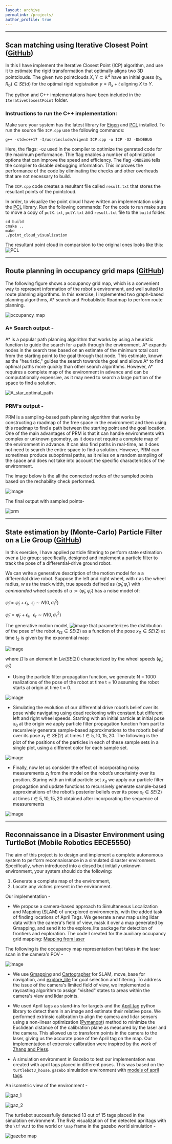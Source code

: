 ```yaml
---
layout: archive
permalink: /projects/
author_profile: true
---
```


- - - 
## Scan matching using Iterative Closest Point ([GitHub](https://github.com/aryaman-patel/MobileRobotics5550#scan-matching-using-iterative-closest-point))
In this I have implement the Iterative Closest Point (ICP) algorithm, and use it
to estimate the rigid transformation that optimally aligns two 3D pointclouds. The given
two pointclouds $X,Y \subset \mathbb{R}^{d}$ have an initial guess $(t_0,R_0) \in SE(d)$ for the optimal rigid registration $y = R_x + t$ aligning $X$ to $Y$. 

The python and C++ implementations have been included in the `IterativeClosestPoint` folder. 
### Instructions to run the C++ implementation: 
Make sure your system has the latest library for [Eigen](https://eigen.tuxfamily.org/index.php?title=Main_Page) and [PCL](https://pointclouds.org/) installed. 
To run the source file `ICP.cpp` use the following commands:
```
g++ -std=c++17 -I/usr/include/eigen3 ICP.cpp -o ICP -O2 -DNDEBUG
```
Here, the flags: `-O2` used in the compiler to optimize the genrated code for the maximum performance. Thie flag enables a number of optimization options that can improve the speed and efficiency. The flag `-DNDEBUG` tells the compiler to disable debugging information. This improves the performance of the code by eliminating the checks and other overheads that are not necessary to build. 
 
The `ICP.cpp` code creates a resultant file called `result.txt` that stores the resultant points of the pointcloud.

In order, to visualize the point cloud I have written an implementation using the [PCL](https://pointclouds.org/) library. Run the following commands:
For the code to run make sure to move a copy of `pclX.txt`, `pclY.txt` and `result.txt` file to the `build` folder.

```
cd build
cmake ..
make
./point_cloud_visualization
```
The resultant point cloud in comparision to the original ones looks like this:
![PCL](https://user-images.githubusercontent.com/117113574/210670258-9c4e113f-fc7f-473a-b349-026e137d9d5f.png)

- - -
## Route planning in occupancy grid maps ([GitHub](https://github.com/aryaman-patel/MobileRobotics5550#route-planning-in-occupancy-grid-maps--))
The following figure shows a occupancy grid map, which is a convenient way to represent information of the robot's environment, and well suited to route planning algorithms.
In this exercise, I implemented two graph-based planning algorithms, A* search and Probablistic Roadmap to perform route planning. 

![occupancy_map](https://user-images.githubusercontent.com/117113574/211173947-75cc7245-a583-4129-863b-bfa58e30bc05.png)

### A* Search output -
A* is a popular path planning algorithm that works by using a heuristic function to guide the search for a path through the environment. A* expands nodes in the search tree based on an estimate of the minimum total cost from the starting point to the goal through that node. This estimate, known as the "heuristic," guides the search towards the goal and allows A* to find optimal paths more quickly than other search algorithms. However, A* requires a complete map of the environment in advance and can be computationally expensive, as it may need to search a large portion of the space to find a solution.

![A_star_optimal_path](https://user-images.githubusercontent.com/117113574/211173995-61bcacfe-c8ec-4734-a17c-01812a350c1a.png)

### PRM's output - 
PRM is a sampling-based path planning algorithm that works by constructing a roadmap of the free space in the environment and then using this roadmap to find a path between the starting point and the goal location. One of the main advantages of PRM is that it can handle environments with complex or unknown geometry, as it does not require a complete map of the environment in advance. It can also find paths in real-time, as it does not need to search the entire space to find a solution. However, PRM can sometimes produce suboptimal paths, as it relies on a random sampling of the space and does not take into account the specific characteristics of the environment.

The image below is the all the connected nodes of the sampled points based on the rechability check performed. 

![image](https://user-images.githubusercontent.com/117113574/212106435-87770213-c436-4989-adad-f3ccabb72f9e.png)

The final output with sampled points-

![prm](https://user-images.githubusercontent.com/117113574/211174071-dc3a9822-6206-4694-b0da-1034e5425b76.png)

- - -
## State estimation by (Monte-Carlo) Particle Filter on a Lie Group ([GitHub](https://github.com/aryaman-patel/MobileRobotics5550#state-estimation-by-monte-carlo-partile-filter-on-a-lie-group--))
In this exercise, I have applied particle filtering to perform state estimation over a Lie group:
specifically, designed and implement a particle filter to track the pose of a differential-drive
ground robot.

We can write a generative description of the motion model for a a differential drive robot. Suppose the left and right wheel, with $r$ as the wheel radius, $w$ as the track width, true speeds defined as $(\tilde{\varphi}_l, \tilde{\varphi}_r)$ with $commanded$ wheel speeds of $u := (\dot{\varphi}_l,\dot{\varphi}_r)$ has a noise model of:

$\tilde{\varphi}_l = \dot{\varphi}_l + \epsilon_l,\ \ \epsilon_l \sim N(0,\sigma_l^2)$
 
$\tilde{\varphi}_r = \dot{\varphi}_r + \epsilon_r,\ \ \epsilon_r \sim N(0,\sigma_r^2)$


The generative motion model, ![image](https://user-images.githubusercontent.com/117113574/212082277-86245a4c-f810-4048-86cc-bdedf9d601d3.png) that parameterizes the distribution of the pose of the robot $x_{t2} \in SE(2)$ as a function of the pose $x_{t1} \in SE(2)$ at time $t_2$ is given by the exponential map:

![image](https://user-images.githubusercontent.com/117113574/212082132-62d9d2db-faad-4f73-b453-380a7792563d.png)

where $\dot{\Omega}$ is an element in $Lie(SE(2))$ characterized by the wheel speeds $(\dot{\varphi}_l,\dot{\varphi}_r)$

* Using the particle filter propagation function, we generate N = 1000 realizations of the pose of the robot at time t = 10 assuming the robot starts at origin at time t = 0. 

![image](https://user-images.githubusercontent.com/117113574/212083864-190035e8-7a40-4f4b-8259-e96384057684.png)

* Simulating the evolution of our differential drive robot’s belief over its pose while navigating using dead reckoning with constant but different left and right wheel speeds. Starting with an initial particle at initial pose $x_0$ at the origin we apply particle filter propagation function from part to recursively generate sample-based approximations to the robot’s belief over its pose $x_t \in SE(2)$ at times $t \in {5,10,15,20}$. The following is the plot of the positions of the particles in each of these sample sets in a single plot, using a different color for each sample set.

![image](https://user-images.githubusercontent.com/117113574/212085120-a4cd8d72-78e3-4cad-92bc-6d393d5fc215.png)

* Finally, now let us consider the effect of incorporating noisy measurements $z_t$ from the model on the robot’s uncertainty over its position.
Staring with an initial particle set $x_0$ we apply our particle filter propagation and update functions to recursively generate sample-based approximations of the robot’s posterior beliefs over its pose $x_t \in SE(2)$ at times $t \in {5,10,15,20}$ obtained after incorporating the sequence of measurements 

![image](https://user-images.githubusercontent.com/117113574/212113956-4fc36d6e-0429-4b3e-8d1c-e94827790d89.png)

- - -
## Reconnaissance in a Disaster Environment using TurtleBot (Mobile Robotics EECE5550)

The aim of this project is to design and implement a complete autonomous system to perform reconnaissance in a simulated disaster environment. Specifically, when introduced into a closed but initially unknown environment, your system should do the following:
1. Generate a complete map of the environment,
2. Locate any victims present in the environment.

Our implementation -

* We propose a camera-based approach to Simultaneous Localization and Mapping (SLAM) of unexplored environments, with the added task of finding locations of April Tags. We generate a new map using lidar data within the camera's field of view, mask it over a map generated by Gmapping, and send it to the explore_lite package for detection of frontiers and exploration. The code I created for the auxiliary occupancy grid mapping: [Mapping from laser](https://github.com/aryaman-patel/MappingFromLaserScan)

The following is the occupancy map representation that takes in the laser scan in the camera's POV -

![image](https://user-images.githubusercontent.com/117113574/212128906-77856245-a230-43ac-bd75-e33d3ffb8911.png)

* We use [Gmapping](http://wiki.ros.org/gmapping) and [Cartographer](https://google-cartographer-ros.readthedocs.io/en/latest/) for SLAM, move_base for navigation, and [explore_lite](http://wiki.ros.org/explore_lite) for goal selection and filtering. To address the issue of the camera's limited field of view, we implemented a raycasting algorithm to assign "visited" states to areas within the camera's view and lidar points.

* We used April tags as stand-ins for targets and the [April tag](https://pypi.org/project/apriltag/) python library to detect them in an image and estimate their relative pose. We performed extrinsic calibration to align the camera and lidar sensors using a non-linear optimization ([Pymanopt](https://pymanopt.org/)) method to minimize the Euclidean distance of the calibration plane as measured by the laser and the camera. This allowed us to transform points in the camera to the laser, giving us the accurate pose of the April tag on the map. Our implementation of extrensic calibration were inspired by the work of [Zhang and Pless](https://ieeexplore.ieee.org/abstract/document/1389752).

* A simulation environment in Gazebo to test our implementation was created with april tags placed in different poses. This was based on the `turtlebot3_house.gazebo` simulation environment with [models of april tags](https://github.com/koide3/gazebo_apriltag). 

An isometric view of the environment - 

![gaz_1](https://user-images.githubusercontent.com/117113574/212130101-f3038aa4-cf86-4ac6-b93c-701f862b9c25.jpg)

![gaz_2](https://user-images.githubusercontent.com/117113574/212130361-4a43167c-f185-4b3a-83d4-bae7422aa47f.jpg)

The turtlebot successfully detected 13 out of 15 tags placed in the simulation environment. The Rviz visualization of the detected apriltags with the `\tf` w.r.t to the world or `\map` frame in the gazebo world simulation - 

![gazebo map](https://user-images.githubusercontent.com/117113574/212136307-370daf7e-c85b-461d-a292-1a43560329e8.png)




